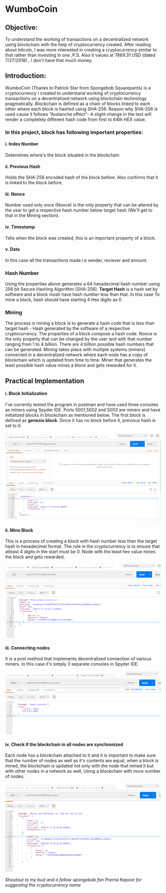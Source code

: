 # WumboCoin

## Objective:

To understand the working of transactions on a decentralized network using blockchain with the help of cryptocurrency created. After reading about bitcoin, I was more interested in creating a cryptocurrency similar to that rather than investing in one ,P.S. Also it values at 7869.31 USD (dated 7/27/2018) , I don't have that much money.

## Introduction:

WumboCoin (Thanks to Patrick Star from Spongebob Squarepants) is a cryptocurrency I created to understand working of cryptocurrency transactions on a decentralized network using blockchain technology pragmatically. Blockchain is defined as a chain of blocks linked to each other where each block is hashed using SHA-256. Reason why SHA-256 is used cause it follows "Avalanche effect"- A slight change in the text will render a completely different hash code from first to 64th HEX value.

### In this project, block has following important properties:

#### i. Index Number
Determines where's the block situated in the blockchain

#### ii. Previous Hash
Holds the SHA-256 encoded hash of the block before. Also confirms that it is linked to the block before.

#### iii. Nonce
Number used only once (Nonce) is the only property that can be altered by the user to get a respective hash number below target hash (We'll get to that in the Mining section).

#### iv. Timestamp
Tells when the block was created, this is an important property of a block.

#### v. Data
In this case all the transactions made i.e sender, reciever and amount.

### Hash Number

Using the properties above generates a 64 hexadecimal hash number using 256 bit Secure Hashing Algorithm (SHA-256). 
**Target Hash** is a hash set by software and a block mush have hash number less than that. In this case To mine a block, hash should have starting 4 Hex digits as 0.

### Mining

The process is mining a block is to generate a hash code that is less than target hash - Hash generated by the software of a respective cryptocurrency. The properties of a block compose a hash code. Nonce is the only property that can be changed by the user and with that number ranging from 1 to 4 billion. There are 4 billion possible hash numbers that can be generated. Mining takes place with multiple systems (miners) connected in a decentralized network where each node has a copy of blockchain which is updated from time to time. Miner that generates the least possible hash value mines a block and gets rewarded for it.

## Practical Implementation

#### i. Block Initialization
I've currently tested the program in postman and have used three consoles as miners using Spyder IDE. Ports 5001,5002 and 5003 are miners and have initialized blocks in blockchain as mentioned below. The first block is defined as **genesis block**. Since it has no block before it, previous hash is set to 0.

![alt text](https://github.com/asukhey/WumboCoin/blob/master/Snaps/1_block_initialize.PNG "Block Initialization")


#### ii. Mine Block
This is a process of creating a block with hash number less than the target hash in hexadecimal format. The rule in the cryptocurrency is to ensure that atleast 4 digits in the start must be 0. Node with the least hex value mines the block and gets rewarded.

![alt text](https://github.com/asukhey/WumboCoin/blob/master/Snaps/2_mine_block.PNG "Mining Block")

#### iii. Connecting nodes
It is a post method that implements decentralized connection of various miners. In this case it's simply 3 separate consoles in Spyder IDE.

![alt text](https://github.com/asukhey/WumboCoin/blob/master/Snaps/3_connect_nodes.PNG "Blockchain Synchronization")

#### iv. Check if the blockchain in all nodes are synchronized
Each node has a blockchain attached to it and it is important to make sure that the number of nodes as well as it's contents are equal, when a block is mined, the blockchain is updated not only with the node that mined it but with other nodes in a network as well, Using a blockchain with more number of nodes.

![alt text](https://github.com/asukhey/WumboCoin/blob/master/Snaps/4_equalizing_blockchain.PNG "Blockchain Synchronization")



 *Shoutout to my bud and a fellow spongebob fan Prerna Kapoor for suggesting the cryptocurrency name*
